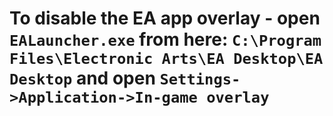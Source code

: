 # To disable the EA app overlay - open `EALauncher.exe` from here: `C:\Program Files\Electronic Arts\EA Desktop\EA Desktop` and open `Settings->Application->In-game overlay`